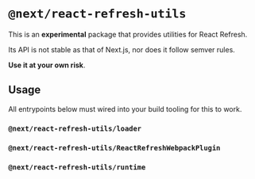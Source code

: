 # `@next/react-refresh-utils`

This is an **experimental** package that provides utilities for React Refresh.

Its API is not stable as that of Next.js, nor does it follow semver rules.

**Use it at your own risk**.

## Usage

All entrypoints below must wired into your build tooling for this to work.

### `@next/react-refresh-utils/loader`

### `@next/react-refresh-utils/ReactRefreshWebpackPlugin`

### `@next/react-refresh-utils/runtime`
